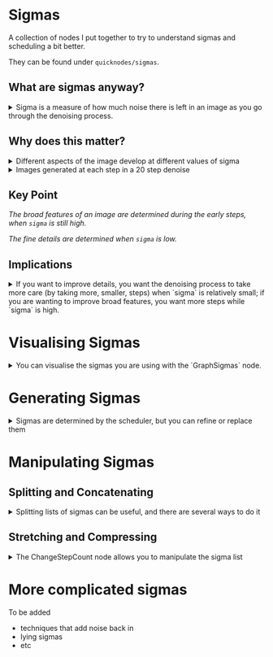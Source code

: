 # Sigmas

A collection of nodes I put together to try to understand sigmas and scheduling a bit better.

They can be found under `quicknodes/sigmas`.

## What are sigmas anyway?

<details>
<summary>Sigma is a measure of how much noise there is left in an image as you go through the denoising process. </summary>

`sigma=0.0` means that there is no noise. For the purposes of this explanation, we'll say that `sigma=1.0` is pure noise 
(some models, such as SDXL, use `sigma=14.1` for pure noise, for reasons that aren't clear to me, but the values just scale).

The scheduler creates a list of `sigmas` which tell the denoising process how quickly the noise should be removed.
A simple list might look like this: `[1.0, 0.5, 0.2, 0.0]`. This would tell the denoising process that we start
with `1.0` noise, the first step reduces it to `0.5`, the second to `0.2` and the third to `0.0`. 
Notice that the list of sigmas is one longer than the number of steps.

If you are doing img2img, `sigma` will start at the value you choose for `denoise`(and this amount of noise will be
added to the image at the start). Essentially you are just starting part way through the process.

In some sampler nodes you just pick a scheduler and leave it at that. 
The `SamplerCustom` and `SamplerCustomAdvanced` nodes allow you to specify the `sigmas` that you want to use.
</details>

## Why does this matter?

<details>
<summary>Different aspects of the image develop at different values of sigma</summary>

Imagine someone walking towards you on a foggy day - the fog is the noise, the person is the image.
As they approach, the noise gets less, allowing you to start to see them.

At first, when the noise is still quite high, you can only make out the rough shape of the figure.
As the noise gets less, you start to see major features - arms and legs, perhaps. 
As they get closer still, those major features don't change much, but more detail emerges.

You can see how this works using the `ProgressSampler` node. 
This is a replacement for the built in `SamplerCustom` node which outputs lists of latents (raw and denoised),
one entry after each step. If you connect it up where a `SamplerCustom` would normally go, 
and decode the denoised latents you will get a set of images showing the development of the image step by step.

![screenshot showing the use of the SamplerCustom node](images/progress.png)

The denoised latents are what you would get if the list of sigmas was truncated at that point with a zero -
meaning remove all the remaining noise this step. That's what we want for this purpose.

The raw latents are the latents with the noise left in, 
as if you truncated the list of sigmas without setting the end point to zero. 
That's what you want, if you are passing a partially denoised image on to a different model 
(a refiner, or the low noise model from a high/low pair as in WAN), or switching samplers,
changing cfg, adding or removing LoRAs, or whatever.

</details>

<details>
<summary>Images generated at each step in a 20 step denoise</summary>

|Step|||
|-|-|-|
|1,2|![1](images/progress/00.png)|![1](images/progress/01.png)|
|3,4|![1](images/progress/02.png)|![1](images/progress/03.png)|
|5,6|![1](images/progress/04.png)|![1](images/progress/05.png)|
|7,8|![1](images/progress/06.png)|![1](images/progress/07.png)|
|9,10|![1](images/progress/08.png)|![1](images/progress/09.png)|
|11,12|![1](images/progress/10.png)|![1](images/progress/11.png)|
|13,14|![1](images/progress/12.png)|![1](images/progress/13.png)|
|15,16|![1](images/progress/14.png)|![1](images/progress/15.png)|
|17,18|![1](images/progress/16.png)|![1](images/progress/17.png)|
|19,20|![1](images/progress/18.png)|![1](images/progress/19.png)|

</details>

## Key Point

*The broad features of an image are determined during the early steps, when `sigma` is still high.*

*The fine details are determined when `sigma` is low.*

## Implications

<details>

<summary>If you want to improve details, you want the denoising process to take more care (by taking more, smaller, steps)
when `sigma` is relatively small; if you are wanting to improve broad features, you want more steps while `sigma` is high.</summary>

That is exactly what `shift` does in a model like WAN:

![screenshot showing the decay of sigma with different shifts](images/shift.png)

Or the different beta schedulers - beta57 pays more attention to detail than beta (=beta66)

![screenshot showing the decay of sigma with different parameters](images/betas.png)

The nodes in this pack help to visualise the `sigmas` created by different schedulers, and also help you manipulate them.

</details>

# Visualising Sigmas

<details>
<summary>You can visualise the sigmas you are using with the `GraphSigmas` node. </summary>
Plug in a list of `sigmas`, and it plots a graph for you.
You can optionally add a y-intercept, and get it to give you the step number at which this intercept is crossed 
(useful for models like WAN which have high and low models designed for different ranges of `sigma`).

So here's a 20 step diffusion with WAN, using `beta57` and `shift=8.0`. The intercept is at `sigma=0.9` which
is the transition from the High to Low model in I2V. For T2V the transition is 0.875.

![screenshot showing the decay of sigma in a beta57 scheduler with shift of 8](images/graph0.png)

In the workflows folder [here](workflows) you can find the workflow from that screenshot (workflow0.json).
Have a play with the alpha and beta and shift values. You'll also see another node from this deck, `DisplayAnything`
which gives you the values of `sigma` in numeric form - this might be useful later.

</details>

# Generating Sigmas

<details>
<summary>Sigmas are determined by the scheduler, but you can refine or replace them</summary>

In the base Comfy nodes, under `sampling/custom_sampling/schedulers` are a load of different schedulers. They require 
a model to be connected (in most cases that is just used to determine the starting value of `sigma`). To speed things
up, you can use the `EmptyModel` node in this pack, which just pretends to be a model without loading anything.

Also in this pack you can find `KL_Optimal`, which is another scheduler, and `ManualSigmas`, which allows you to 
enter a series of numbers (and optionally set a number of steps - leave this at zero to get out the list you put in, 
or change it to get the node to interpolate).

One trick is to copy the values from `DisplayAnything` into `ManualSigmas`, and you can then tweak the numbers as you like.
`ManualSigmas` will ignore all whitespace, and just needs the values to be separated by commas. The 'warnings' output
can be plugged into a `DisplayAnything` node, and it will tell you if you didn't end at zero, or if you increased sigma.

![screenshot showing the use of the ManualSigmas node](images/manual.png)

</details>

# Manipulating Sigmas

## Splitting and Concatenating

<details>
<summary>Splitting lists of sigmas can be useful, and there are several ways to do it</summary>

The Comfy core nodes include two nodes for splitting sigmas - `SplitSigmas`, which splits them at a given step, 
and `SplitSigmasDenoise` which splits then a specified fraction of the way through. While scaling the number of
steps with the denoise fraction is common practice, I'd suggest you ought to use the sigma value...

For that reason, and to support changing model or sampler part way through, this pack adds a third
option, `SplitSigmasAtSigmaValue`, which finds the point nearest to a transition value (say, 0.9 for WAN) and
splits the sigmas there.

You can play with those three with workflow1.json [here](workflows).

Recombine the sigmas into a single list with `ConcatenateSigmas`.
</details>

## Stretching and Compressing

<details>
<summary>The ChangeStepCount node allows you to manipulate the sigma list</summary>

The `ChangeStepCount` node takes a list of sigmas, and allows you to change the number of steps by multiplying, 
adding, or both. The start and end values will be unchanged. 

This only really makes sense if you have split the sigma list (otherwise, just change the step count!).
But if you have, you might want to take extra time in the high
sigma space - on the right, we've tripled the number of high sigma steps:

![screenshot showing the use of the ChangeStepCount node](images/stretch.png)

You can see the effects of these nodes in workflow2.json [here](workflows).
</details>

# More complicated sigmas

To be added 
- techniques that add noise back in
- lying sigmas
- etc
